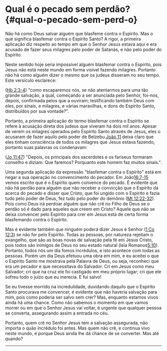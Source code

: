 # Qual é o pecado sem perdão? {#qual-o-pecado-sem-perd-o}

Não há como Deus salvar alguém que blasfeme contra o Espírito. Mas o que significa blasfemar contra o Espírito Santo? A rigor, a primeira aplicação diz respeito ao tempo em que o Senhor Jesus estava aqui e era acusado de fazer seus milagres pelo poder de Satanás, e não pelo poder do Espírito.

Neste sentido hoje seria impossível alguém blasfemar contra o Espírito, pois Jesus não está neste mundo em forma visível fazendo milagres. Portanto não há como alguém dizer o mesmo que os judeus disseram no seu tempo. Este versículo esclarece:

([Hb 2:3-4](http://bibliaonline.com.br/acf/hb/2/3-4)) &quot;como escaparemos nós, se não atentarmos para uma tão grande salvação, a qual, começando a ser anunciada pelo Senhor, foi-nos, depois, confirmada pelos que a ouviram; testificando também Deus com eles, por sinais, e milagres, e várias maravilhas, e dons do Espírito Santo, distribuídos por sua vontade?&quot;.

Portanto, a primeira aplicação do termo blasfemar contra o Espírito se refere à acusação direta dos judeus que viveram há dois mil anos. Apesar de verem os milagres operados pelo Espírito Santo através de Jesus, eles o acusaram de fazer aquilo pelo poder de Belzebu.[João 11](http://bibliaonline.com.br/acf/jo/11) deixa claro que eles tinham consciência de todos os milagres que Jesus estava fazendo, portanto suas palavras os condenavam:

([Jo 11:47](http://bibliaonline.com.br/acf/jo/11/47)) &quot;Depois, os principais dos sacerdotes e os fariseus formaram conselho e diziam: Que faremos? Porquanto este homem faz muitos sinais.&quot;.

Uma segunda aplicação da expressão &quot;blasfemar contra o Espírito&quot; está em negar a sua operação no convencimento do pecador. Em João[16:7-15](http://bibliaonline.com.br/acf/jo/16/7-15) vemos escrito que é o Espírito quem convence do pecado. É evidente que não há perdão para alguém que não receber a convicção que o Espírito dá acerca do pecado e disser que Cristo, que foi ungido com o Espírito e fazia tudo pelo poder de Deus, fez tudo pelo poder do demônio ([Mt 12:22-32](http://bibliaonline.com.br/acf/mt/12/22-32)). Pois como Deus irá perdoar alguém que não crê no Filho de Deus se o perdão só é dado para aqueles que creem em Cristo? Aquele que não se deixa convencer pelo Espírito para crer em Jesus está de certa forma blasfemando contra o Espírito.

Mas é evidente também que ninguém poderá dizer Jesus é Senhor ([1 Co 12:3](http://bibliaonline.com.br/acf/1co/2/3)) se não for pelo Espírito. Todas as pessoas, por natureza rejeitam o evangelho, que são as boas novas de salvação pela fé em Jesus Cristo, pois todos são inimigos de Deus no seu estado natural (leia Romanos[5:10](http://bibliaonline.com.br/acf/rm/5/10)). Portanto, todos nós um dia fomos incrédulos, e isto acontece com todas as pessoas. Porém um dia Deus efetuou uma obra em mim, e eu aceitei o que o Espírito Santo me mostrava pela Palavra de Deus, ou seja, reconheci que era um pecador e que necessitava do Salvador. Cri em Jesus como meu Salvador; cri que na cruz ele foi castigado em meu próprio lugar; cri que ele sofreu todo o juízo que eu merecia. E fui salvo!

Se eu tivesse morrido na incredulidade, duvidando daquilo que o Espírito Santo procurava me convencer, é evidente que não haveria salvação para mim, pois como poderia ser salvo sem crer? Mas, enquanto estamos vivos ainda há uma chance. Como não sabemos o momento em que vamos morrer ou em que o Senhor Jesus vai voltar, é urgente que qualquer pessoa se converta, assegurando assim a entrada no céu.

Portanto, quem crê no Senhor Jesus tem a salvação assegurada, não importa o quão incrédulo foi antes. Mas quem não crê, e continua vivo neste mundo, é porque Deus ainda lhe dá chance de se converter. Mas até quando?

*****